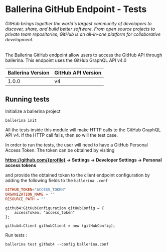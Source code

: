 # Ballerina GitHub Endpoint - Tests

###### GitHub brings together the world's largest community of developers to discover, share, and build better software. From open source projects to private team repositories, GitHub is an all-in-one platform for collaborative development.

The Ballerina GitHub endpoint allow users to access the GitHub API through ballerina. This endpoint uses the GitHub GraphQL API v4.0

| Ballerina Version | GitHub API Version |
|-------------------|--------------------|
| 1.0.0             | v4                 |

## Running tests

Initialize a ballerina project
```
ballerina init
```

All the tests inside this module will make HTTP calls to the GitHub GraphQL API v4. If the HTTP call fails, then so will the test case.

In order to run the tests, the user will need to have a GitHub Personal Access Token. The token can be obtained by visiting

**https://github.com/{profile} -> Settings -> Developer Settings -> Personal access tokens**

and provide the obtained token to the client endpoint configuration by adding the following fields to the `ballerina
.conf`

```.conf
GITHUB_TOKEN="ACCESS_TOKEN"
ORGANIZATION_NAME = ""
RESOURCE_PATH = ""
```

```ballerina
github4:GitHubConfiguration gitHubConfig = {
    accessToken: "access_token"
};
 
github4:Client githubClient = new (gitHubConfig);
```

Run tests :
```
ballerina test github4 --config ballerina.conf
```